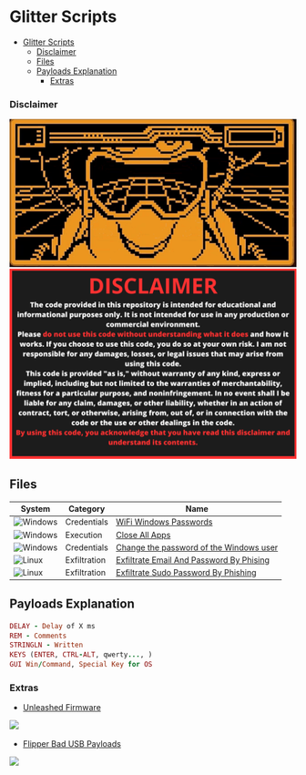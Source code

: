 # Glitter Scripts

- [Glitter Scripts](#glitter-scripts)
    - [Disclaimer](#disclaimer)
  - [Files](#files)
  - [Payloads Explanation](#payloads-explanation)
    - [Extras](#extras)



### Disclaimer

<div align=center>

<img src="/main/img/logo-repository-2_0.gif" width="600" /><br>
<img src="/main/img/DISCLAIMER.png" width="600" />

</div>


## Files

|System|Category|Name|
|--|--|--|
|![Windows](https://img.shields.io/badge/Windows-0078D6?style=for-the-badge&logo=windows&logoColor=white)|Credentials|[WiFi Windows Passwords](https://github.com/Zenin0/Glitter_Scripts/tree/main/Windows/Credentials/WWifiPasswords)
|![Windows](https://img.shields.io/badge/Windows-0078D6?style=for-the-badge&logo=windows&logoColor=white)|Execution|[Close All Apps](https://github.com/Zenin0/Glitter_Scripts/tree/main/Windows/Executions/CloseAllApps)
|![Windows](https://img.shields.io/badge/Windows-0078D6?style=for-the-badge&logo=windows&logoColor=white)|Credentials|[Change the password of the Windows user](https://github.com/Zenin0/Glitter_Scripts/tree/main/Windows/Executions/Change_the_password_of_the_windows_user)
|![Linux](https://img.shields.io/badge/Linux-FCC624?style=for-the-badge&logo=linux&logoColor=black)|Exfiltration|[Exfiltrate Email And Password By Phising](https://github.com/Zenin0/Glitter_Scripts/tree/main/Linux/Exfiltration/ExfiltrateEmailAndPasswordByPhising)
|![Linux](https://img.shields.io/badge/Linux-FCC624?style=for-the-badge&logo=linux&logoColor=black)|Exfiltration|[Exfiltrate Sudo Password By Phishing](https://github.com/Zenin0/Glitter_Scripts/tree/main/Linux/Exfiltration/ExfiltrateSudoPasswordByPhising)



## Payloads Explanation

```ruby
DELAY - Delay of X ms
REM - Comments
STRINGLN - Written
KEYS (ENTER, CTRL-ALT, qwerty..., )
GUI Win/Command, Special Key for OS
```

### Extras

- [Unleashed Firmware](https://github.com/DarkFlippers/unleashed-firmware)

<img src="https://user-images.githubusercontent.com/10697207/186202043-26947e28-b1cc-459a-8f20-ffcc7fc0c71c.png" width="300" /><br></a>

- [Flipper Bad USB Payloads](https://github.com/aleff-github/my-flipper-shits)

<img src="https://raw.githubusercontent.com/aleff-github/my-flipper-shits/main/img/logo-repository-2_0.gif" width="300" /><br>
